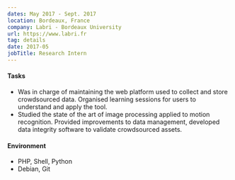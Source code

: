 ```yaml
---
dates: May 2017 - Sept. 2017
location: Bordeaux, France
company: Labri - Bordeaux University
url: https://www.labri.fr
tag: details
date: 2017-05
jobTitle: Research Intern
---
```


#### Tasks

- Was in charge of maintaining the web platform used to collect and store crowdsourced data. Organised learning sessions for users to understand and apply the tool.
- Studied the state of the art of image processing applied to motion recognition. Provided improvements to data management, developed data integrity software to validate crowdsourced assets.

#### Environment

- PHP, Shell, Python
- Debian, Git
